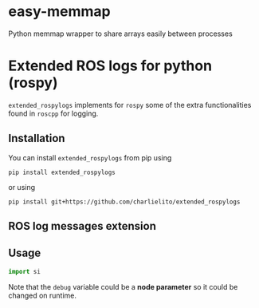 # easy-memmap
Python memmap wrapper to share arrays easily between processes






# Extended ROS logs for python (rospy)

`extended_rospylogs` implements for `rospy` some of the extra functionalities found in `roscpp` for logging.


## Installation

You can install `extended_rospylogs` from pip using

```
pip install extended_rospylogs
```

or using

```
pip install git+https://github.com/charlielito/extended_rospylogs
```

## ROS log messages extension

## Usage

```python
import si
```

Note that the `debug` variable could be a **node parameter** so it could be changed on runtime.

